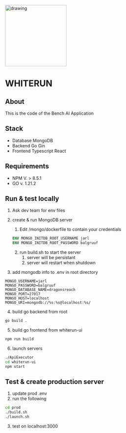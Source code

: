 <img src="https://static.wikia.nocookie.net/skyrim_gamepedia/images/9/92/WhiterunGuardsShield.png" alt="drawing" width="200"/>

# WHITERUN

## About
This is the code of the Bench AI Application

## Stack
- Database MongoDB
- Backend Go Gin
- Frontend Typescript React

## Requirements
- NPM V. > 8.5.1
- GO v. 1.21.2

## Run & test locally

1) Ask dev team for env files

2) create & run MongoDB server
   1) Edit /mongo/dockerfile to contain your credentials
   ```dockerfile
   ENV MONGO_INITDB_ROOT_USERNAME jarl
   ENV MONGO_INITDB_ROOT_PASSWORD balgruuf
   ```
   2) run build.sh to start the server
      1) server will be persistant
      2) server will restart when shutdown

3) add mongodb info to .env in root directory
```.dotenv
MONGO_USERNAME=jarl
MONGO_PASSWORD=balgruuf
MONGO_DATABASE_NAME=dragonsreach
MONGO_PORT=27017
MONGO_HOST=localhost
MONGO_URI=mongodb://%s:%s@localhost:%s/
```
4) build go backend from root
```bash
go build .
```

5) build go frontend from whiterun-ui
```bash
npm run build
```

6) launch servers
```bash
./ApiExecutor
cd whiterun-ui
npm start
```

## Test & create production server
1) update prod .env
2) run the following 
```bash
cd prod
./build.sh
./launch.sh
```
3) test on localhost:3000

